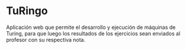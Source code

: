 # TuRingo
Aplicación web que permite el desarrollo y ejecución de máquinas de Turing, para que luego los resultados de los ejercicios sean enviados al profesor con su respectiva nota.
